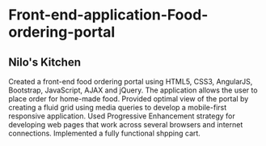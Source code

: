 # Front-end-application-Food-ordering-portal

## Nilo's Kitchen

Created a front-end food ordering portal using HTML5, CSS3, AngularJS, Bootstrap, JavaScript, AJAX and jQuery. The application allows the user to place order for home-made food. Provided optimal view of the portal by creating a fluid grid using media queries to develop a mobile-first responsive application. Used Progressive Enhancement strategy for developing web pages that work across several browsers and internet connections. Implemented a fully functional shpping cart. 



